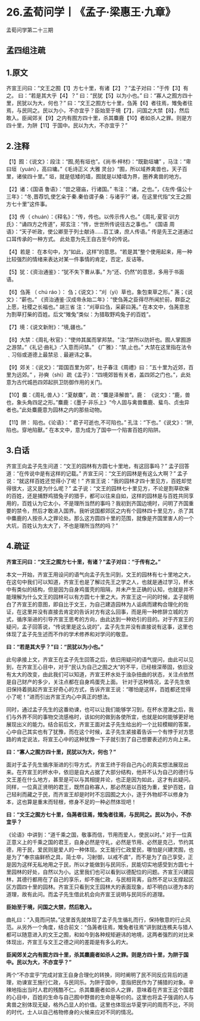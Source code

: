 # 26.孟荀问学丨《孟子·梁惠王·九章》

孟荀问学第二十三期


## 孟四组注疏

## 1.原文

齐宣王问曰：“文王之囿【1】方七十里，有诸【2】？”孟子对曰：“于传【3】有之。
曰：“若是其大乎【4】？”
曰：“民犹【5】以为小也。”
曰：“寡人之囿方四十里，民犹以为大，何也？”
曰：“文王之囿方七十里，刍荛【6】者往焉，雉兔者往焉，与民同之。民以为小，不亦宜乎？臣始至于境【7】，问国之大禁【8】，然后敢入。臣闻郊关【9】之内有囿方四十里，杀其麋鹿【10】者如杀人之罪。则是方四十里，为阱【11】于国中。民以为大，不亦宜乎？”

## 2.注释

【1】囿：《说文》：段注：“囿,苑有垣也”。《尚书·梓材》：“既勤垣墉” ，马注：“卑曰垣（yuán），高曰墉。”《毛诗正义 大雅 灵台》“囿，所以域养禽兽也，天子百里，诸侯四十里。” 垣，就是低矮的墙，囿就是以矮墙为界，圈养禽兽的地方。

【2】诸：《国语 鲁语》：“尝之寝庙，行诸国。” 韦注：“诸，之也。”，《左传·僖公十三年》：“冬,晋荐饥,使乞籴于秦.秦伯谓子桑：与诸乎?” 诸，在这里代指”文王之囿方七十里”这件事。

【3】传（ chuán）：《释名》：“传，传也。以传示传人也。”《周礼·夏官·训方氏》：“诵四方之传道”，郑玄注：“传，世世所传说往古之事也。” 《国语 周语》：“天子听政，使公卿至于列士献诗……百工谏，庶人传语。”
传是先王之道通过口耳传承的一种方式。
此处意为先王自古至今的传说。

【4】若是： 在本句中，为“如此，这样”的意思。“若是其”整个使用起来，用一种比较强烈的情绪来表达对某一件事情的肯定，否定，反诘等。

【5】犹：《资治通鉴》：“犹不失下曹从事。” 为“还、仍然”的意思，多用于书面语。

【6】刍荛 （ chú ráo ）： 刍；《说文》：“刈（yì）草也，象包束草之形。” 荛；《说文》：“薪也。” 《资治通鉴·汉成帝永始二年》：“使刍荛之臣得尽所闻於前，群臣之上愿，社稷之长福也。” 胡三省 注：“刈草曰刍，采薪曰荛。” 在本文中，刍荛意思为割草打柴的百姓。后文“雉兔”类似：为猎取野鸡兔子的百姓”。

【7】境：《说文新附》：“境,疆也。”

【8】大禁：《周礼·秋官》：“使帅其属而掌邦禁。"注:“禁所以防奸也。囿人掌囿游之游禁。”《礼记·曲礼》:“入意而问禁。” 《广雅》：“禁,止也。” 大禁在这里指在法令﹑习俗或道德上最禁忌﹑最避讳之事。

【9】郊关：《说文》：“距国百里为郊”，杜子春注《周禮》曰：”五十里为近郊，百里为远郊。” ，孙奭（shì）疏《孟子》：“四境郊皆有关者，盖四郊之门也。”，此处意为古代城邑四郊起拱卫防御作用的关门。

【10】麋：《周礼·兽人》：“夏献麋”，疏：“麋是泽解兽”。鹿： 《说文》：“鹿，兽也，象头角四足之形。”麋鹿：《墨子·非乐上》“今人固与禽兽麋鹿、蜚鸟、贞虫异者也。”此处麋鹿意为园林之内的那些动物。

【11】阱： 陷也。《论语》：“ 君子可逝也,不可陷也。” 孔注：“下也。”《说文》：“阱,陷也。穿地陷獸。” 在本文中，意为成为了国中一个陷害百姓的陷阱。

## 3.白话

齐宣王向孟子先生问道：“文王的园林有方圆七十里地，有这回事吗？”
孟子回答道：“在传说中是有这样的记载。”
齐宣王问：“文王的园林是有这么大啊？”
孟子说：“就这样百姓还觉得小了呢！”
齐宣王说：“我的园林才四十里见方，百姓却觉得很大，这又是为什么呢？”
孟子说：“文王的园林七十里见方，不论是割草砍柴的百姓，还是捕野鸡猎兔子的猎手，都可以往来自如，这样的园林是与百姓共同享用的，百姓认为它太小，不是理所当然的事吗？我初到齐国边境时，问明了齐国重要的禁令，然后才敢进入国界。我听说国都郊区之内有个园林四十里见方，杀了其中麋鹿的人按杀人之罪论处。那么这方圆四十里的范围，就像是齐国里害人的一个大坑，百姓认为太大了，不也是理所当然的吗？”

## 4.疏证

**齐宣王问曰：“文王之囿方七十里，有诸？”孟子对曰：“于传有之。”**

本文一开始，齐宣王用设问的语气向孟子先生问到，文王的园林有七十里地之大， 在这句中我们可以知道，齐宣王也是了解过先王之学之人，也就是通过学习，杯水中有类似的结构，但是因为自身鸡蛋壳的阻隔，并未产生正确的认知，也就是并不能理解为什么文王的园林可以有方圆七十里之大。齐宣王这一问的时候，孟子就明白了齐宣王的意图，即自比于文王，为自己建造园林为人诟病而建构合理化的佐证，在这里并没有直接去肯定的告诉对方有这么回事，而是用一种修辞立城的方式，循序渐进的引导齐宣王思考的方向，由此达到一种劝引的目的。对于齐宣王的疑问，孟子回答说，“传说里是这么说的”，孟子先生并没有直接说有这事，这里也体现了孟子先生述而不作的学术修养和对学问的敬意。



**曰：“若是其大乎？”曰：“民犹以为小也。”**

此句承接上文，齐宣王在孟子先生回答之后，依旧用疑问的语气提问，由此可以见到，在齐宣王心目中，对于“民认为自己之囿之大”的不平，已经根深蒂固，依旧没有太大的改变，由此我们可以知道，齐宣王杯水处于浊杂扭曲的状态，关注点依然是自己财产的多少，关注点都在自身鸡蛋壳上面。 针对于这种情况，孟子先生依旧保持着挑起齐宣王好奇心的方式，告诉齐宣王说：“哪怕是这样，百姓都还觉得小了呢！”进而引出齐宣王内心中真正的想法。



同时，通过孟子先生的这番劝谏，也可以让我们能够学习到，在杯水澄澈之后，我们与外界不同的事物交流感格时，该如何的做到各使所宜，也就是如何能够更好地展现出义的能力。结合前后文，齐宣王面对孟子先生给出的一个比较模糊的答案，心中自己其实也有了犹豫，而在这个时候，孟子先生紧接着告诉一个有悖于对方思路的肯定说法，将宣王心中的这种犹豫一下子就引到了自己想要表述的方向上来。



**曰：“寡人之囿方四十里，民犹以为大，何也？”**

面对于孟子先生循序渐进的引导方式，齐宣王终于将自己内心的真实想法展现出来。在齐宣王的杯水中，依旧是自大占据了大部分结构，他并不认为自己的德行与文王差在什么地方，甚至是可以与其相提并论，也正是因为如此，这才有此疑问。同样，一位真正贤明的君王，既然自称寡人，那必然是以百姓为重，爱护百姓，自己轻利而藏之于民，而齐宣王却是时时不忘园囿之大小，逐于外物却不以修身为本，这也算是重末而轻根，修身不足的一种必然体现吧！



**曰：“文王之囿方七十里，刍荛者往焉，雉兔者往焉，与民同之。民以为小，不亦宜乎？**

《论语》中讲到：“道千乘之国，敬事而信，节用而爱人，使民以时。” 对于一位真正意义上的千乘之国的君王，自身必然是守礼，必然是节用、必然是克己，节约其德，用于民，爱民则是爱人的一种体现。文王能行仁政爱民，哪怕是兴建灵囿，也是为了“奉宗庙鲜桥之具，简士卒，习射御，以戒不虞”，而不是为了自己享受，正是因为这样无私地用之于民，所以才能做到与民同乐，民能切实地感受到方圆七十里园林的好处，自然以为小。这里我们也可以看到以德配位的问题。齐宣王兴建园林，其德行都用在了自己的享乐，却不施仁政，与民相背离，自然不足以支撑起区区方圆四十里的园林。齐宣王只看到文王园林大的表面现象，却不明白以德为本的道理，故有此问。而孟子先生借此机会向齐宣王说明与民同乐的道理。



**臣始至于境，问国之大禁，然后敢入。**

曲礼曰：“入竟而问禁。”这里首先就体现了孟子先生循礼而行，保持敬意的行止风范。从另外一个角度，结合前文：“刍荛者往焉，雉兔者往焉”讲到就连樵夫与猎人都可以随意进入的文王之囿，和如今到各种规矩避讳的地境，这两者强烈的对比来体现出，齐宣王与文王之德之间的差距是有多么的大。



**臣闻郊关之内有囿方四十里，杀其麋鹿者如杀人之罪。则是方四十里，为阱于国中。民以为大，不亦宜乎？”**

两个“不亦宜乎”完成对宣王自身合理化的转换，同时阐明了民不同反应背后的道理，劝谏宣王施行仁政，与民同乐。为阱于国中，意指把民作为了捕猎的对象。辛辣地指出当时人君的残酷不仁。杀其麋鹿者如杀人之罪，意味着在齐宣王这个国君的心目中，百姓的生命与自己囿中野兽的生命是等价的。这里也将孟子强调的人与禽兽之别体现无疑，格外凸显人的价值。这里也体现出华夏学问的周而不比，不同的时代，士人以自己格物修身的火候来应对不同的情况。